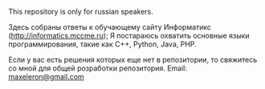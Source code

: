 This repository is only for russian speakers.

Здесь собраны ответы к обучающему сайту Информатикс (http://informatics.mccme.ru);
Я постараюсь охватить основные языки программирования, такие как C++, Python, Java, PHP.

Если у вас есть решения которых еще нет в репозитории, то свяжитесь со мной для общей розработки
репозитория. Email: maxeleron@gmail.com
